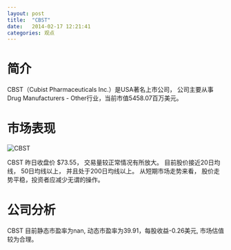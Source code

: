 ```yaml
---
layout: post
title:  "CBST"
date:   2014-02-17 12:21:41
categories: 观点
---
```


# 简介
CBST（Cubist Pharmaceuticals Inc.）是USA著名上市公司，
公司主要从事Drug Manufacturers - Other行业，当前市值5458.07百万美元。

# 市场表现

![CBST](http://finviz.com/chart.ashx?t=CBST&ty=c&ta=1&p=d&s=l)

CBST 昨日收盘价 $73.55，
交易量较正常情况有所放大。
目前股价接近20日均线，
50日均线以上，
并且处于200日均线以上。
从短期市场走势来看，
股价走势平稳，投资者应减少无谓的操作。

# 公司分析
CBST 目前静态市盈率为nan, 动态市盈率为39.91，每股收益-0.26美元,
市场估值较为合理。
